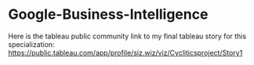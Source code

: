 # Google-Business-Intelligence


Here is the tableau public community link to my final tableau story for this specialization: https://public.tableau.com/app/profile/siz.wiz/viz/Cycliticsproject/Story1
